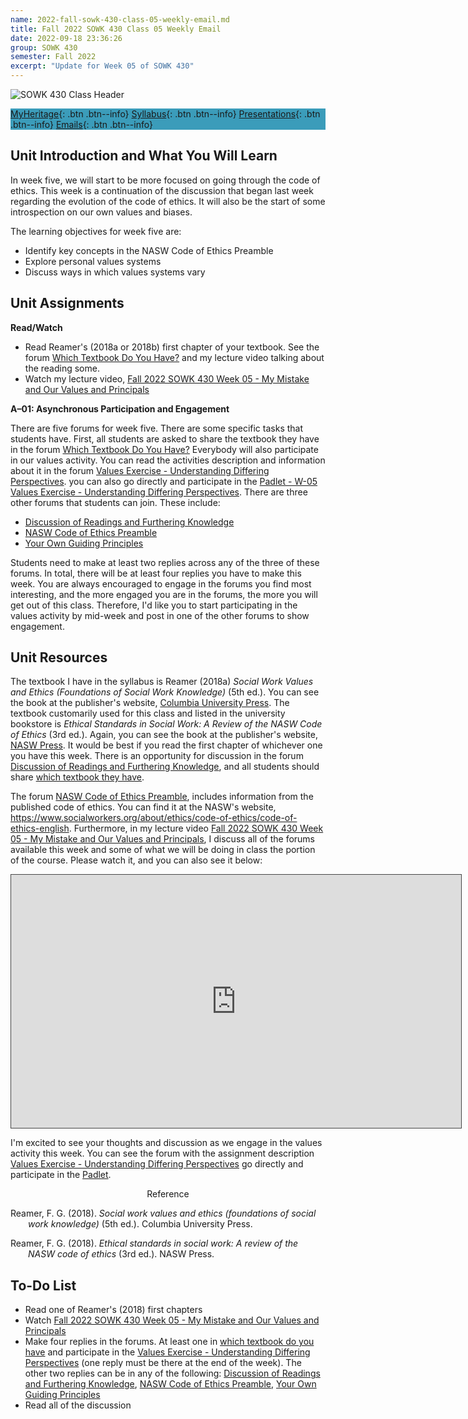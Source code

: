```yaml
---
name: 2022-fall-sowk-430-class-05-weekly-email.md
title: Fall 2022 SOWK 430 Class 05 Weekly Email
date: 2022-09-18 23:36:26
group: SOWK 430
semester: Fall 2022
excerpt: "Update for Week 05 of SOWK 430"
---
```


![SOWK 430 Class Header](https://jacobrcampbell.com/assets/media/2022-class-header-sowk-Ethics-in-practice.jpeg)

<div style="background-color: #3b9cba; width: 100%;" markdown="1">

[MyHeritage](https://myheritage.heritage.edu/ICS/Academics/SOWK/SOWK_430/2223_FA-SOWK_430-2/){: .btn .btn--info}
[Syllabus](https://jacobrcampbell.com/assets/media/2022-fall-sowk-430-course-syllabus.pdf){: .btn .btn--info}
[Presentations](https://presentations.jacobrcampbell.com){: .btn .btn--info}
[Emails](https://jacobrcampbell.com/communications/){: .btn .btn--info}

</div>


## Unit Introduction and What You Will Learn

In week five, we will start to be more focused on going through the code of ethics. This week is a continuation of the discussion that began last week regarding the evolution of the code of ethics. It will also be the start of some introspection on our own values and biases.

The learning objectives for week five are:

- Identify key concepts in the NASW Code of Ethics Preamble
- Explore personal values systems
- Discuss ways in which values systems vary

## Unit Assignments

**Read/Watch**

- Read Reamer's (2018a or 2018b) first chapter of your textbook. See the forum [Which Textbook Do You Have?](https://myheritage.heritage.edu/ICS/Academics/SOWK/SOWK_430/2223_FA-SOWK_430-2/W-05_919-925.jnz?portlet=Group_Discussion_Forums&screen=PostView&screenType=change&id=304ee729-9ed0-475c-b8e4-f7cd07ecc9eb) and my lecture video talking about the reading some.
- Watch my lecture video, [Fall 2022 SOWK 430 Week 05 - My Mistake and Our Values and Principals](https://heritage.hosted.panopto.com/Panopto/Pages/Viewer.aspx?id=5d275018-acff-4c7c-9825-af150051ffc3)

**A–01: Asynchronous Participation and Engagement**

There are five forums for week five. There are some specific tasks that students have. First, all students are asked to share the textbook they have in the forum [Which Textbook Do You Have?](https://myheritage.heritage.edu/ICS/Academics/SOWK/SOWK_430/2223_FA-SOWK_430-2/W-05_919-925.jnz?portlet=Group_Discussion_Forums&screen=PostView&screenType=change&id=304ee729-9ed0-475c-b8e4-f7cd07ecc9eb) Everybody will also participate in our values activity. You can read the activities description and information about it in the forum [Values Exercise - Understanding Differing Perspectives](https://myheritage.heritage.edu/ICS/Academics/SOWK/SOWK_430/2223_FA-SOWK_430-2/W-05_919-925.jnz?portlet=Group_Discussion_Forums&screen=PostView&screenType=change&id=99a5999c-4a5c-4223-b60b-be429d91dd64). you can also go directly and participate in the [Padlet - W-05 Values Exercise - Understanding Differing Perspectives](https://padlet.com/jacobrcampbell/uf89xeazkvghd5cf). There are three other forums that students can join. These include:

- [Discussion of Readings and Furthering Knowledge](https://myheritage.heritage.edu/ICS/Academics/SOWK/SOWK_430/2223_FA-SOWK_430-2/W-05_919-925.jnz?portlet=Group_Discussion_Forums&screen=PostView&screenType=change&id=532bf53d-ac31-4627-83b1-e26b64464f5e)
- [NASW Code of Ethics Preamble](https://myheritage.heritage.edu/ICS/Academics/SOWK/SOWK_430/2223_FA-SOWK_430-2/W-05_919-925.jnz?portlet=Group_Discussion_Forums&screen=PostView&screenType=change&id=58a221c1-b4e4-4623-8228-e42eb48d3827)
- [Your Own Guiding Principles](https://myheritage.heritage.edu/ICS/Academics/SOWK/SOWK_430/2223_FA-SOWK_430-2/W-05_919-925.jnz?portlet=Group_Discussion_Forums&screen=PostView&screenType=change&id=5dff64c5-aa79-4f13-bb74-3ece60095943)

Students need to make at least two replies across any of the three of these forums. In total, there will be at least four replies you have to make this week. You are always encouraged to engage in the forums you find most interesting, and the more engaged you are in the forums, the more you will get out of this class. Therefore, I'd like you to start participating in the values activity by mid-week and post in one of the other forums to show engagement. 

## Unit Resources

The textbook I have in the syllabus is Reamer (2018a) _Social Work Values and Ethics (Foundations of Social Work Knowledge)_ (5th ed.). You can see the book at the publisher's website, [Columbia University Press](https://cup.columbia.edu/book/social-work-values-and-ethics/9780231188296). The textbook customarily used for this class and listed in the university bookstore is _Ethical Standards in Social Work: A Review of the NASW Code of Ethics_ (3rd ed.). Again, you can see the book at the publisher's website, [NASW Press](https://naswpress.org/product/53468/ethical-standards-in-social-work). It would be best if you read the first chapter of whichever one you have this week. There is an opportunity for discussion in the forum [Discussion of Readings and Furthering Knowledge](https://myheritage.heritage.edu/ICS/Academics/SOWK/SOWK_430/2223_FA-SOWK_430-2/W-05_919-925.jnz?portlet=Group_Discussion_Forums&screen=PostView&screenType=change&id=532bf53d-ac31-4627-83b1-e26b64464f5e), and all students should share [which textbook they have](https://myheritage.heritage.edu/ICS/Academics/SOWK/SOWK_430/2223_FA-SOWK_430-2/W-05_919-925.jnz?portlet=Group_Discussion_Forums&screen=PostView&screenType=change&id=304ee729-9ed0-475c-b8e4-f7cd07ecc9eb).

The forum [NASW Code of Ethics Preamble](https://myheritage.heritage.edu/ICS/Academics/SOWK/SOWK_430/2223_FA-SOWK_430-2/W-05_919-925.jnz?portlet=Group_Discussion_Forums&screen=PostView&screenType=change&id=58a221c1-b4e4-4623-8228-e42eb48d3827), includes information from the published code of ethics. You can find it at the NASW's website, <https://www.socialworkers.org/about/ethics/code-of-ethics/code-of-ethics-english>. Furthermore, in my lecture video [Fall 2022 SOWK 430 Week 05 - My Mistake and Our Values and Principals](https://heritage.hosted.panopto.com/Panopto/Pages/Viewer.aspx?id=5d275018-acff-4c7c-9825-af150051ffc3), I discuss all of the forums available this week and some of what we will be doing in class the portion of the course. Please watch it, and you can also see it below:

<iframe src="https://heritage.hosted.panopto.com/Panopto/Pages/Embed.aspx?id=5d275018-acff-4c7c-9825-af150051ffc3&autoplay=false&offerviewer=true&showtitle=true&showbrand=true&captions=false&interactivity=all" height="405" width="720" style="border: 1px solid #464646;" allowfullscreen allow="autoplay"></iframe>

I'm excited to see your thoughts and discussion as we engage in the values activity this week. You can see the forum with the assignment description [Values Exercise - Understanding Differing Perspectives](https://myheritage.heritage.edu/ICS/Academics/SOWK/SOWK_430/2223_FA-SOWK_430-2/W-05_919-925.jnz?portlet=Group_Discussion_Forums&screen=PostView&screenType=change&id=99a5999c-4a5c-4223-b60b-be429d91dd64) go directly and participate in the [Padlet](https://padlet.com/jacobrcampbell/uf89xeazkvghd5cf).


<div style="text-align: center" markdown="1">
Reference
</div>
<div style="margin: 0 0 0 2em; text-indent: -2em;" markdown="1">

Reamer, F. G. (2018). _Social work values and ethics (foundations of social work knowledge)_ (5th ed.). Columbia University Press.

Reamer, F. G. (2018). _Ethical standards in social work: A review of the NASW code of ethics_ (3rd ed.). NASW Press.

</div>

## To-Do List

- Read one of Reamer's (2018) first chapters
- Watch [Fall 2022 SOWK 430 Week 05 - My Mistake and Our Values and Principals](https://heritage.hosted.panopto.com/Panopto/Pages/Viewer.aspx?id=5d275018-acff-4c7c-9825-af150051ffc3)
- Make four replies in the forums. At least one in [which textbook do you have](https://myheritage.heritage.edu/ICS/Academics/SOWK/SOWK_430/2223_FA-SOWK_430-2/W-05_919-925.jnz?portlet=Group_Discussion_Forums&screen=PostView&screenType=change&id=304ee729-9ed0-475c-b8e4-f7cd07ecc9eb) and participate in the [Values Exercise - Understanding Differing Perspectives](https://myheritage.heritage.edu/ICS/Academics/SOWK/SOWK_430/2223_FA-SOWK_430-2/W-05_919-925.jnz?portlet=Group_Discussion_Forums&screen=PostView&screenType=change&id=99a5999c-4a5c-4223-b60b-be429d91dd64) (one reply must be there at the end of the week). The other two replies can be in any of the following: [Discussion of Readings and Furthering Knowledge](https://myheritage.heritage.edu/ICS/Academics/SOWK/SOWK_430/2223_FA-SOWK_430-2/W-05_919-925.jnz?portlet=Group_Discussion_Forums&screen=PostView&screenType=change&id=532bf53d-ac31-4627-83b1-e26b64464f5e), [NASW Code of Ethics Preamble](https://myheritage.heritage.edu/ICS/Academics/SOWK/SOWK_430/2223_FA-SOWK_430-2/W-05_919-925.jnz?portlet=Group_Discussion_Forums&screen=PostView&screenType=change&id=58a221c1-b4e4-4623-8228-e42eb48d3827), [Your Own Guiding Principles](https://myheritage.heritage.edu/ICS/Academics/SOWK/SOWK_430/2223_FA-SOWK_430-2/W-05_919-925.jnz?portlet=Group_Discussion_Forums&screen=PostView&screenType=change&id=5dff64c5-aa79-4f13-bb74-3ece60095943)
- Read all of the discussion